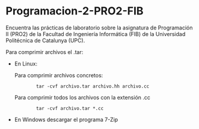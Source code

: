 # Programacion-2-PRO2-FIB
Encuentra las prácticas de laboratorio sobre la asignatura de Programación II (PRO2) de la Facultad de Ingeniería Informática (FIB) de la Universidad Politécnica de Catalunya (UPC).

Para comprimir archivos el .tar:
  - En Linux:
  
      Para comprimir archivos concretos:
              
                tar -cvf archivo.tar archivo.hh archivo.cc
                
      Para comprimir todos los archivos con la extensión .cc
      
                tar -cvf archivo.tar *.cc
                
  - En Windows descargar el programa 7-Zip
